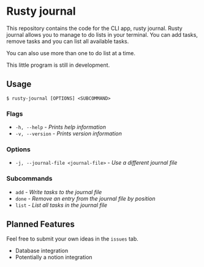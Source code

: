 # Rusty journal
This repository contains the code for the CLI app, rusty journal. Rusty journal 
allows you to manage to do lists in your terminal. You can add tasks, remove tasks 
and you can list all available tasks.

You can also use more than one to do list at a time.

This little program is still in development.

## Usage
`$ rusty-journal [OPTIONS] <SUBCOMMAND>`

### Flags
* `-h, --help` - *Prints help information*
* `-v, --version` - *Prints version information*

### Options
* `-j, --journal-file <journal-file>` - *Use a different journal file*

### Subcommands
* `add` - *Write tasks to the journal file*
* `done` - *Remove an entry from the journal file by position*
* `list` - *List all tasks in the journal file*


## Planned Features
Feel free to submit your own ideas in the `issues` tab.

* Database integration
* Potentially a notion integration